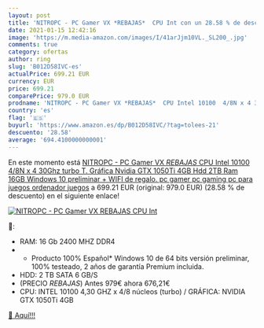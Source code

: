 ```yaml
---
layout: post
title: 'NITROPC - PC Gamer VX *REBAJAS*  CPU Int con un 28.58 % de descuento'
date: 2021-01-15 12:42:16
image: 'https://m.media-amazon.com/images/I/41arJjm10VL._SL200_.jpg'
comments: true
category: ofertas
author: ring
slug: 'B012D58IVC-es'
actualPrice: 699.21 EUR
currency: EUR
price: 699.21
comparePrice: 979.0 EUR
prodname: 'NITROPC - PC Gamer VX *REBAJAS*  CPU Intel 10100  4/8N x 4 30Ghz  turbo   T. Gráfica Nvidia GTX 1050Ti 4GB  Hdd 2TB  Ram 16GB  Windows 10 preliminar  + WIFI de regalo. pc gamer  pc gaming  pc para juegos  ordenador juegos'
country: 'es'
flag: '🇪🇸'
buyurl: 'https://www.amazon.es/dp/B012D58IVC/?tag=tolees-21'
descuento: '28.58'
average: '694.4100000000001'
---
```


En este momento está [NITROPC - PC Gamer VX *REBAJAS*  CPU Intel 10100  4/8N x 4 30Ghz  turbo   T. Gráfica Nvidia GTX 1050Ti 4GB  Hdd 2TB  Ram 16GB  Windows 10 preliminar  + WIFI de regalo. pc gamer  pc gaming  pc para juegos  ordenador juegos](https://www.amazon.es/dp/B012D58IVC/?tag=tolees-21) a 699.21 EUR (original: 979.0 EUR) (28.58 %  de descuento) en el siguiente enlace!

[![NITROPC - PC Gamer VX *REBAJAS*  CPU Int](https://m.media-amazon.com/images/I/41arJjm10VL._SL200_.jpg)](https://www.amazon.es/dp/B012D58IVC/?tag=tolees-21)

🔎:

- RAM: 16 Gb 2400 MHZ DDR4
- * Producto 100% Español* Windows 10 de 64 bits versión preliminar, 100% testeado, 2 años de garantía Premium incluida.
- HDD: 2 TB SATA 6 GB/S
- (PRECIO *REBAJAS*) Antes 979€ ahora 676,21€
- CPU: INTEL 10100 4,30 GHZ x 4/8 núcleos (turbo) / GRÁFICA: NVIDIA GTX 1050Ti 4GB

[🛒 Aquí!!!](https://www.amazon.es/dp/B012D58IVC/?tag=tolees-21)

